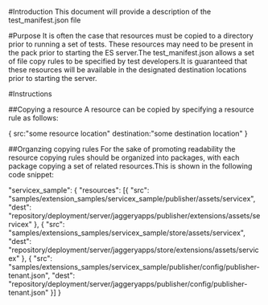 #Introduction
This document will provide a description of the test_manifest.json file

#Purpose
It is often the case that resources must be copied to a directory prior to running a set of tests.
These resources may need to be present in the pack prior to starting the ES server.The test_manifest.json
allows a set of file copy rules to be specified by test developers.It is guaranteed that these resources
will be available in the designated destination locations prior to starting the server.

#Instructions

##Copying a resource
A resource can be copied by specifying a resource rule as follows:

{
	src:"some resource location"
	destination:"some destination location"
}

##Organzing copying rules
For the sake of promoting readability the resource copying rules should be organized into packages, with
each package copying a set of related resources.This is shown in the following code snippet:

"servicex_sample": {
            "resources": [{
                "src": "samples/extension_samples/servicex_sample/publisher/assets/servicex",
                "dest": "repository/deployment/server/jaggeryapps/publisher/extensions/assets/servicex"
            }, {
                "src": "samples/extensions_samples/servicex_sample/store/assets/servicex",
                "dest": "repository/deployment/server/jaggeryapps/store/extensions/assets/servicex"
            }, {
                "src": "samples/extensions_samples/servicex_sample/publisher/config/publisher-tenant.json",
                "dest": "repository/deployment/server/jaggeryapps/publisher/config/publisher-tenant.json"
            }]
}



